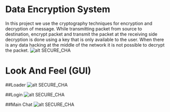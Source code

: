 # Data Encryption System
In this project we use the cryptography techniques for encryption and decryption of message. While transmitting packet from source to destination, encrypt packet and transmit the packet at the receiving side decryption is done using a key that is only available to the user. When there is any data hacking at the middle of the network it is not possible to decrypt the packet.
![alt SECURE_CHA](https://raw.githubusercontent.com/anonymous-ME/Data-Encryption-System/master/SCR/logo.png?token=ARYFe4JdCtt2mPRq6wvdNM20LVIv6rdWks5YNVhGwA%3D%3D)

# Look And Feel (GUI)

##Loader
![alt SECURE_CHA](https://raw.githubusercontent.com/anonymous-ME/Data-Encryption-System/master/SCR/0.png?token=ARYFe_5E0j-HOLDzT8KoD18e8e2Uio85ks5YM0-jwA%3D%3D)

##Login
![alt SECURE_CHA](https://raw.githubusercontent.com/anonymous-ME/Data-Encryption-System/master/SCR/1.png?token=ARYFe2zlr2B9z__ovZJ_foHCJQlCiTnsks5YM0-mwA%3D%3D)

##Main Chat
![alt SECURE_CHA](https://raw.githubusercontent.com/anonymous-ME/Data-Encryption-System/master/SCR/2.png?token=ARYFe0-87cxxTM0qsVxWXpDgV6BzXKRaks5YM0-qwA%3D%3D)
